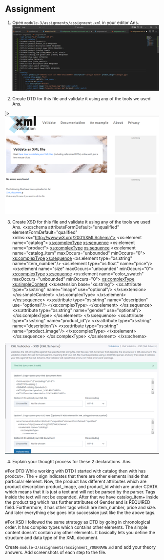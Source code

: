 # Assignment

1. Open `module-3/assignments/assignment.xml` in your editor
Ans. ![image info](../assests/one.png)


2. Create DTD for this file and validate it using any of the tools we used
Ans. 
<!ELEMENT catalog (product+)>
<!ATTLIST product product_id ID #REQUIRED>
<!ATTLIST product description CDATA #REQUIRED>
<!ATTLIST product product_image CDATA #REQUIRED >
<!ELEMENT product (catalog_item+)>
<!ELEMENT catalog_item (item_number, price, size+)>
<!ATTLIST catalog_item gender (Men | Women) #REQUIRED>
<!ELEMENT item_number (#PCDATA)>
<!ELEMENT price (#PCDATA)>
<!ELEMENT size (color_swatch+)>
<!ATTLIST size description CDATA #REQUIRED>
<!ELEMENT color_swatch (#PCDATA)>
<!ATTLIST color_swatch image CDATA #REQUIRED>
]>
![image info](../assests/DTDValidate.png)



3. Create XSD for this file and validate it using any of the tools we used
Ans. 
<xs:schema attributeFormDefault="unqualified" elementFormDefault="qualified"
xmlns:xs="http://www.w3.org/2001/XMLSchema">
<xs:element name="catalog">
    <xs:complexType>
        <xs:sequence>
            <xs:element name="product">
                <xs:complexType>
                    <xs:sequence>
                            <xs:element name="catalog_item" maxOccurs="unbounded" minOccurs="0">
                                <xs:complexType>
                                    <xs:sequence>
                                        <xs:element type="xs:string" name="item_number"/>
                                        <xs:element type="xs:float" name="price"/>
                                        <xs:element name="size" maxOccurs="unbounded" minOccurs="0">
                                            <xs:complexType>
                                                <xs:sequence>
                                                    <xs:element name="color_swatch" maxOccurs="unbounded" minOccurs="0">
                                                        <xs:complexType>
                                                            <xs:simpleContent>
                                                                <xs:extension base="xs:string">
                                                                    <xs:attribute type="xs:string" name="image" use="optional"/>
                                                                </xs:extension>
                                                            </xs:simpleContent>
                                                        </xs:complexType>
                                                    </xs:element>
                                                </xs:sequence>
                                                <xs:attribute type="xs:string" name="description" use="optional"/>
                                            </xs:complexType>
                                        </xs:element>
                                    </xs:sequence>
                                    <xs:attribute type="xs:string" name="gender" use="optional"/>
                                </xs:complexType>
                            </xs:element>
                        </xs:sequence>
                        <xs:attribute type="xs:string" name="product_id"/>
                        <xs:attribute type="xs:string" name="description"/>
                        <xs:attribute type="xs:string" name="product_image"/>
                    </xs:complexType>
                </xs:element>
            </xs:sequence>
        </xs:complexType>
    </xs:element>
</xs:schema>

![image info](../assests/XSDValidate.png)




4. Explain your thought process for these 2 declarations.
Ans.

#For DTD
While working with DTD I started with catalog then with has prodcut+. The + sign indicates that there are other elements inside that particular element. Now, the product has different attributes which are product description product_image, and product_id which are under CDATA which means that it is just a text and will not be parsed by the parser. Tags inside the text will not be expanded. After that we have catalog_item+ inside the product tag which has further attributes of Gender and is REQUIRED field. Furthermore, it has other tags which are item_number, price and size. And later everything else goes into succession just like the the above tags.

#For XSD
I followed the same strategy as DTD by going in chronological order. It has complex types which contains other elements. The simple content doesn't contain any other elements. It basically lets you define the structure and data  type of the XML document.


Create `module-3/assignments/assignment_YOURNAME.md` and add your theory answers. Add screenshots of each step to the file.